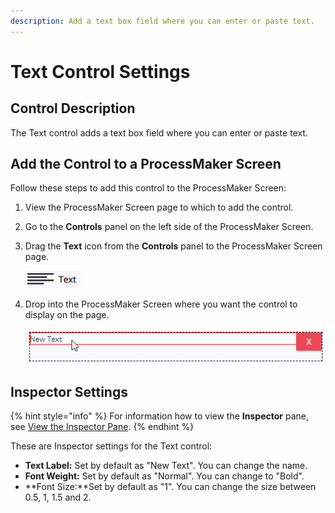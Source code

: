 ```yaml
---
description: Add a text box field where you can enter or paste text.
---
```


# Text Control Settings

## Control Description

The Text control adds a text box field where you can enter or paste text.

## Add the Control to a ProcessMaker Screen

Follow these steps to add this control to the ProcessMaker Screen:

1. View the ProcessMaker Screen page to which to add the control.
2. Go to the **Controls** panel on the left side of the ProcessMaker Screen.
3. Drag the **Text** icon from the **Controls** panel to the ProcessMaker Screen page. 

   ![](../../../../.gitbook/assets/screensbuildercontroldescriptionandinspectorsettingstext-control-settings.png)

4. Drop into the ProcessMaker Screen where you want the control to display on the page.  

   ![](../../../../.gitbook/assets/screensbuildercontroldescriptionandinspectorsettingstext-control-settings2.png)

## Inspector Settings

{% hint style="info" %}
For information how to view the **Inspector** pane, see [View the Inspector Pane](../view-the-inspector-pane.md).
{% endhint %}

These are Inspector settings for the Text control:

* **Text Label:** Set by default as "New Text". You can change the name.
* **Font Weight:** Set by default as "Normal". You can change to "Bold".
* **Font Size:**Set by default as "1". You can change the size between 0.5, 1, 1.5 and 2.



